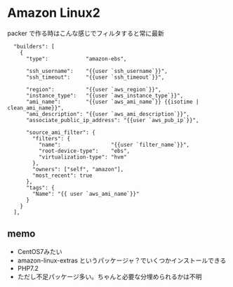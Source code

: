 # Amazon Linux2

packer で作る時はこんな感じでフィルタすると常に最新

```
  "builders": [
    {
      "type":            "amazon-ebs",

      "ssh_username":    "{{user `ssh_username`}}",
      "ssh_timeout":     "{{user `ssh_timeout`}}",

      "region":          "{{user `aws_region`}}",
      "instance_type":   "{{user `aws_instance_type`}}",
      "ami_name":        "{{user `aws_ami_name`}} {{isotime | clean_ami_name}}",
      "ami_description": "{{user `aws_ami_description`}}",
      "associate_public_ip_address": "{{user `aws_pub_ip`}}",

      "source_ami_filter": {
        "filters": {
          "name":                "{{user `filter_name`}}",
          "root-device-type":    "ebs",
          "virtualization-type": "hvm"
        },
        "owners": ["self", "amazon"],
        "most_recent": true
      },
      "tags": {
        "Name": "{{ user `aws_ami_name`}}"
      }
    }
  ],

```

## memo

* CentOS7みたい
* amazon-linux-extras というパッケージャ？でいくつかインストールできる
* PHP7.2
* ただし不足パッケージ多い。ちゃんと必要な分埋められるかは不明
